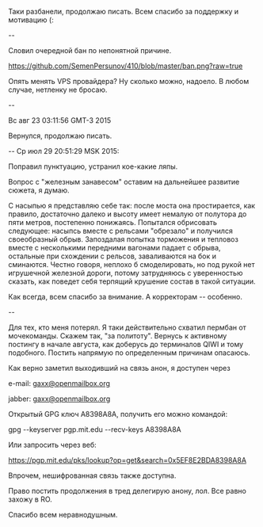 Таки разбанели, продолжаю писать. Всем спасибо за поддержку и мотивацию (:

--

Словил очередной бан по непонятной причине.

https://github.com/SemenPersunov/410/blob/master/ban.png?raw=true

Опять менять VPS провайдера? Ну сколько можно, надоело. В любом случае, нетленку не бросаю.

--

Вс авг 23 03:11:56 GMT-3 2015

Вернулся, продолжаю писать.

--
Ср июл 29 20:51:29 MSK 2015: 

Поправил пунктуацию, устранил кое-какие ляпы. 

Вопрос с "железным занавесом" оставим на дальнейшее развитие сюжета, я думаю. 

С насыпью я представляю себе так: после моста она простирается, как правило, достаточно далеко и высоту имеет немалую от полутора до пяти метров, постепенно понижаясь. Попытался обрисовать следующее: насыпсь вместе с рельсами "обрезало" и получился своеобразный обрыв. Запоздалая попытка торможения и тепловоз вместе с несколькими передними вагонами падает с обрыва, остальные при схождении с рельсов, заваливаются на бок и сминаются. Честно говоря, неплохо б смоделировать, но под рукой нет игрушечной железной дороги, потому затрудняюсь с уверенностью сказать, как поведет себя терпящий крушение состав в такой ситуации.


Как всегда, всем спасибо за внимание. А корректорам -- особенно.

--

Для тех, кто меня потерял. Я таки действительно схватил пермбан от мочекоманды. Скажем так, "за политоту". Вернусь к активному постингу в начале августа, как доберусь до терминалов QIWI и тому подобного. Постить напрямую по определенным причинам опасаюсь. 

Как верно заметил выходивший на связь анон, я доступен через 

e-mail: gaxx@openmailbox.org

jabber: gaxx@openmailbox.org

Открытый GPG ключ A8398A8A, получить его можно командой:

gpg --keyserver pgp.mit.edu --recv-keys A8398A8A 

Или запросить через веб: 

https://pgp.mit.edu/pks/lookup?op=get&search=0x5EF8E2BDA8398A8A

Впрочем, нешифрованная связь также доступна. 

Право постить продолжения в тред делегирую анону, лол. Все равно захожу в RO.

Спасибо всем неравнодушным.
